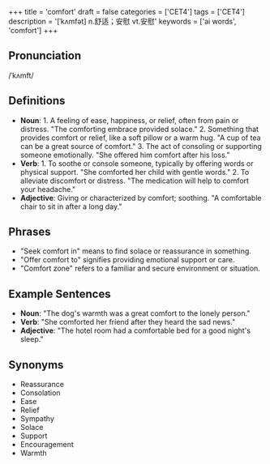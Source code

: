 +++
title = 'comfort'
draft = false
categories = ['CET4']
tags = ['CET4']
description = '[ˈkʌmfət] n.舒适；安慰 vt.安慰'
keywords = ['ai words', 'comfort']
+++

## Pronunciation
/ˈkʌmft/

## Definitions
- **Noun**: 1. A feeling of ease, happiness, or relief, often from pain or distress. "The comforting embrace provided solace." 2. Something that provides comfort or relief, like a soft pillow or a warm hug. "A cup of tea can be a great source of comfort." 3. The act of consoling or supporting someone emotionally. "She offered him comfort after his loss."
- **Verb**: 1. To soothe or console someone, typically by offering words or physical support. "She comforted her child with gentle words." 2. To alleviate discomfort or distress. "The medication will help to comfort your headache."
- **Adjective**: Giving or characterized by comfort; soothing. "A comfortable chair to sit in after a long day."

## Phrases
- "Seek comfort in" means to find solace or reassurance in something.
- "Offer comfort to" signifies providing emotional support or care.
- "Comfort zone" refers to a familiar and secure environment or situation.

## Example Sentences
- **Noun**: "The dog's warmth was a great comfort to the lonely person."
- **Verb**: "She comforted her friend after they heard the sad news."
- **Adjective**: "The hotel room had a comfortable bed for a good night's sleep."

## Synonyms
- Reassurance
- Consolation
- Ease
- Relief
- Sympathy
- Solace
- Support
- Encouragement
- Warmth
